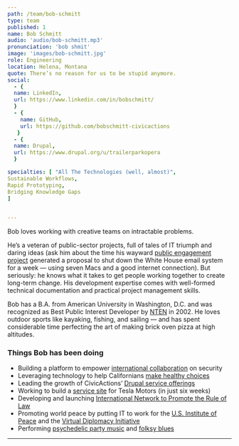 ```yaml
---
path: /team/bob-schmitt
type: team
published: 1
name: Bob Schmitt
audio: 'audio/bob-schmitt.mp3'
pronunciation: 'bob shmit'
image: 'images/bob-schmitt.jpg'
role: Engineering
location: Helena, Montana
quote: There’s no reason for us to be stupid anymore.
social: 
  - {
  name: LinkedIn,
  url: https://www.linkedin.com/in/bobschmitt/
  }
  - {
    name: GitHub,
    url: https://github.com/bobschmitt-civicactions
   }
  - {
  name: Drupal,
  url: https://www.drupal.org/u/trailerparkopera
  }

specialties: [ "All The Technologies (well, almost)",
Sustainable Workflows,
Rapid Prototyping,
Bridging Knowledge Gaps
]

  
---
```


Bob loves working with creative teams on intractable problems.

He’s a veteran of public-sector projects, full of tales of IT triumph and daring ideas (ask him about the time his wayward [public engagement project](https://web.archive.org/web/20021011101430/http://www.techrocks.org:80/index.lasso) generated a proposal to shut down the White House email system for a week — using seven Macs and a good internet connection). But seriously: he knows what it takes to get people working together to create long-term change. His development expertise comes with well-formed technical documentation and practical project management skills.

Bob has a B.A. from American University in Washington, D.C. and was recognized as Best Public Interest Developer by [NTEN](https://www.nten.org/) in 2002. He loves outdoor sports like kayaking, fishing, and sailing — and has spent considerable time perfecting the art of making brick oven pizza at high altitudes.



### Things Bob has been doing
* Building a platform to empower [international collaboration](https://civicactions.com/case-study/globalnet/) on security
* Leveraging technology to help Californians [make healthy choices](http://civicactions.com/case-study/eatfresh)
* Leading the growth of CivicActions’ [Drupal service offerings](https://www.drupal.org/civicactions)
* Working to build a [service site](https://service.teslamotors.com/) for Tesla Motors (in just six weeks)
* Developing and launching [International Network to Promote the Rule of Law](https://inprol.org/)
* Promoting world peace by putting IT to work for the [U.S. Institute of Peace](https://usip.org/) and the [Virtual Diplomacy Initiative](https://www.usip.org/sites/default/files/challenge_virtual_diplomacy_vdi.pdf)
* Performing [psychedelic party music](http://rockettouranus.com/) and [folksy blues](https://www.facebook.com/sparechangemontana/)



-------------------------------
